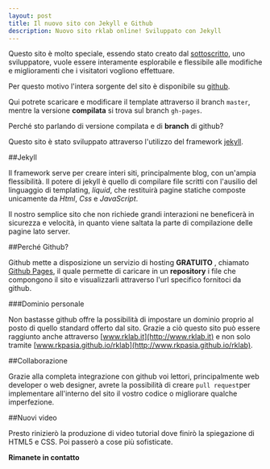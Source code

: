 ```yaml
---
layout: post
title: Il nuovo sito con Jekyll e Github
description: Nuovo sito rklab online! Sviluppato con Jekyll
---
```


Questo sito è molto speciale, essendo stato creato dal [sottoscritto](http://www.rkpasia.github.io), uno sviluppatore, vuole essere interamente esplorabile e flessibile alle modifiche e miglioramenti che i visitatori vogliono effettuare. 

Per questo motivo l'intera sorgente del sito è disponibile su [github](https://github.com/rkpasia/rklab). 

Qui potrete scaricare e modificare il template attraverso il branch `master`, mentre la versione __compilata__ si trova sul branch `gh-pages`.

Perché sto parlando di versione compilata e di __branch__ di github?

Questo sito è stato sviluppato attraverso l'utilizzo del framework [jekyll](http://www.jekyllrb.com). 

##Jekyll

Il framework serve per creare interi siti, principalmente blog, con un'ampia flessibilità. 
Il potere di jekyll è quello di compilare file scritti con l'ausilio del linguaggio di templating, *liquid*, che restituirà pagine statiche composte unicamente da *Html*, *Css* e *JavaScript*.

Il nostro semplice sito che non richiede grandi interazioni ne beneficerà in sicurezza e velocità, in quanto viene saltata la parte di compilazione delle pagine lato server.

##Perché Github?

Github mette a disposizione un servizio di hosting __GRATUITO__ , chiamato [Github Pages](http://github.io), il quale permette di caricare in un **repository** i file 
che compongono il sito e visualizzarli attraverso l'url specifico fornitoci da github.

###Dominio personale

Non bastasse github offre la possibilità di impostare un dominio proprio al posto di quello standard offerto dal sito. Grazie a ciò questo sito può essere raggiunto anche attraverso [www.rklab.it](http://www.rklab.it) e non solo tramite [www.rkpasia.github.io/rklab](http://www.rkpasia.github.io/rklab).

##Collaborazione

Grazie alla completa integrazione con github voi lettori, principalmente web developer o web designer, avrete la possibilità di creare `pull request`per implementare all'interno del sito il vostro codice o migliorare qualche imperfezione.

##Nuovi video

Presto rinizierò la produzione di video tutorial dove finirò la spiegazione di HTML5 e CSS. Poi passerò a cose più sofisticate. 

**Rimanete in contatto**
